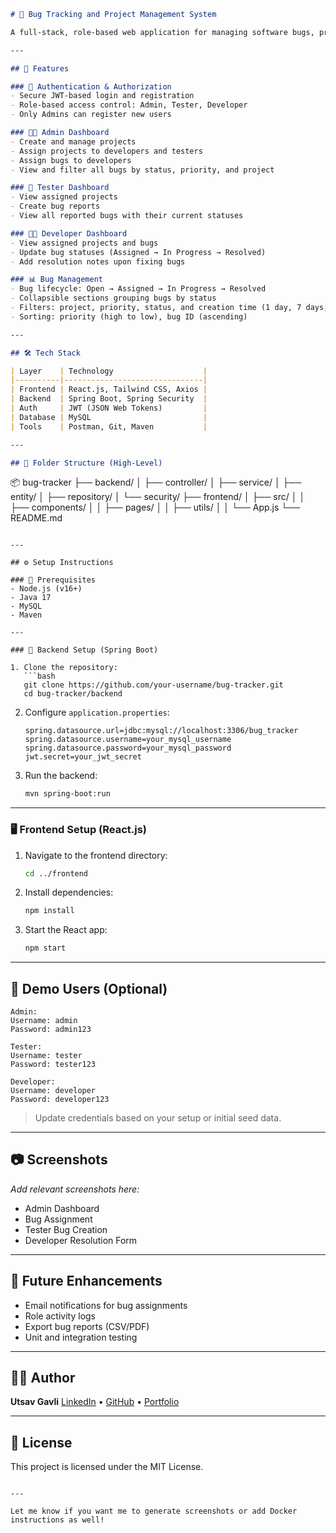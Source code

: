 ```markdown
# 🐞 Bug Tracking and Project Management System

A full-stack, role-based web application for managing software bugs, project assignments, and developer-tester workflows. Built using **React.js** for the frontend and **Spring Boot** for the backend, the system supports Admins, Developers, and Testers with customized dashboards and secure authentication.

---

## 🚀 Features

### 🔐 Authentication & Authorization
- Secure JWT-based login and registration
- Role-based access control: Admin, Tester, Developer
- Only Admins can register new users

### 🧑‍💼 Admin Dashboard
- Create and manage projects
- Assign projects to developers and testers
- Assign bugs to developers
- View and filter all bugs by status, priority, and project

### 🧪 Tester Dashboard
- View assigned projects
- Create bug reports
- View all reported bugs with their current statuses

### 👨‍💻 Developer Dashboard
- View assigned projects and bugs
- Update bug statuses (Assigned → In Progress → Resolved)
- Add resolution notes upon fixing bugs

### 📊 Bug Management
- Bug lifecycle: Open → Assigned → In Progress → Resolved
- Collapsible sections grouping bugs by status
- Filters: project, priority, status, and creation time (1 day, 7 days, month)
- Sorting: priority (high to low), bug ID (ascending)

---

## 🛠️ Tech Stack

| Layer    | Technology                    |
|----------|-------------------------------|
| Frontend | React.js, Tailwind CSS, Axios |
| Backend  | Spring Boot, Spring Security  |
| Auth     | JWT (JSON Web Tokens)         |
| Database | MySQL                         |
| Tools    | Postman, Git, Maven           |

---

## 📁 Folder Structure (High-Level)

```

📦 bug-tracker
├── backend/
│   ├── controller/
│   ├── service/
│   ├── entity/
│   ├── repository/
│   └── security/
├── frontend/
│   ├── src/
│   │   ├── components/
│   │   ├── pages/
│   │   ├── utils/
│   │   └── App.js
└── README.md

````

---

## ⚙️ Setup Instructions

### 📌 Prerequisites
- Node.js (v16+)
- Java 17
- MySQL
- Maven

---

### 🧩 Backend Setup (Spring Boot)

1. Clone the repository:
   ```bash
   git clone https://github.com/your-username/bug-tracker.git
   cd bug-tracker/backend
````

2. Configure `application.properties`:

   ```properties
   spring.datasource.url=jdbc:mysql://localhost:3306/bug_tracker
   spring.datasource.username=your_mysql_username
   spring.datasource.password=your_mysql_password
   jwt.secret=your_jwt_secret
   ```

3. Run the backend:

   ```bash
   mvn spring-boot:run
   ```

---

### 🖥️ Frontend Setup (React.js)

1. Navigate to the frontend directory:

   ```bash
   cd ../frontend
   ```

2. Install dependencies:

   ```bash
   npm install
   ```

3. Start the React app:

   ```bash
   npm start
   ```

---

## 🧪 Demo Users (Optional)

```
Admin:
Username: admin
Password: admin123

Tester:
Username: tester
Password: tester123

Developer:
Username: developer
Password: developer123
```

> Update credentials based on your setup or initial seed data.

---

## 📷 Screenshots

*Add relevant screenshots here:*

* Admin Dashboard
* Bug Assignment
* Tester Bug Creation
* Developer Resolution Form

---

## 🔮 Future Enhancements

* Email notifications for bug assignments
* Role activity logs
* Export bug reports (CSV/PDF)
* Unit and integration testing

---

## 👨‍💻 Author

**Utsav Gavli**
[LinkedIn](https://www.linkedin.com/) • [GitHub](https://github.com/your-username) • [Portfolio](https://your-portfolio.com)

---

## 📄 License

This project is licensed under the MIT License.

```

---

Let me know if you want me to generate screenshots or add Docker instructions as well!
```

